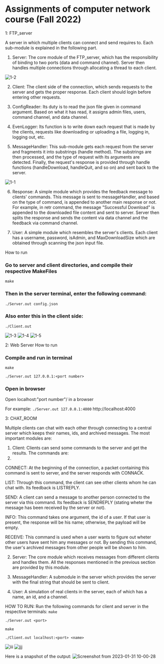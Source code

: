 # Assignments of computer network course (Fall 2022)

1: FTP_server

A server in which multiple clients can connect and send requires to. Each sub-module is explained in the following part.

1) Server: The core module of the FTP_server, which has the responsibility of binding to two ports (data and command channel). Server then handles multiple connections through allocating a thread to each client. 

![1-2](https://user-images.githubusercontent.com/92050925/212425875-b7edf9a3-2f34-431e-8b85-ee8993ede07d.png)

2) Client: The client side of the connection, which sends requests to the server and gets the proper response. Each client should login before entering other requests.


3) ConfigReader: Its duty is to read the json file given in command argument. Based on what it has read, it assigns admin files, users, command channel, and data channel. 

4) EvenLogger: Its function is to write down each request that is made by the clients, requests like downloading or uploading a file, logging in, logging out, etc.

5) MessageHandler: This sub-module gets each request from the server and fragments it into substrings (handle method). The substrings are then processed, and the type of request with its arguments are detected. Finally, the request's response is provided through handle functions (handleDownload, handleQuit, and so on) and sent back to the server.

![1-1](https://user-images.githubusercontent.com/92050925/212425098-800f6766-d97b-43c2-8008-031ca9a67d08.png)

6) Response: A simple module which provides the feedback message to clients' commands. This message is sent to messageHandler, and based on the type of command, is appended to another main response or not. For example, in retr command, the message "Successful Download" is appended to the downloaded file content and sent to server. Server then splits the response and sends the content via data channel and the feedback via command channel.

7) User: A simple module which resembles the server's clients. Each client has a username, password, isAdmin, and MaxDownloadSize which are obtained through scanning the json input file.

How to run
### Go to server and client directories, and compile their respective MakeFiles
```make```

### Then in the server terminal, enter the following command:

``` ./Server.out config.json  ```

### Also enter this in the client side:

``` ./Client.out ```


![1-3](https://user-images.githubusercontent.com/92050925/212430980-098dcff5-712b-41a2-bb8f-2e050bbf34eb.png)
![1-4](https://user-images.githubusercontent.com/92050925/212431809-57fa9e85-637a-4229-9d6e-e2094d3c881a.png)
![1-5](https://user-images.githubusercontent.com/92050925/212432075-406720e5-0dba-433a-a5e5-bdd414002daf.png)


2: Web Server
How to run
### Compile and run in terminal
```make```

```./Server.out 127.0.0.1:<port number>```

### Open in browser
Open localhost:"port number"/ in a browser

For example:
  ```./Server.out 127.0.0.1:4000```
   http://localhost:4000


3: CHAT_ROOM

Multiple clients can chat with each other through connecting to a central server which keeps their names, ids, and archived messages. The most important modules are:

1) Client: Clients can send some commands to the server and get the results. The commands are: 
2) 
CONNECT: At the beginning of the connection, a packet containing this command is sent to server, and the server responds with CONNACK.

LIST: Through this command, the client can see other clients whom he can chat with. Its feedback is LISTREPLY.

SEND: A client can send a message to another person connected to the server via this command. Its feedback is SENDREPLY (stating wheter the message has been received by the server or not).

INFO: This command takes one argument, the id of a user. If that user is present, the response will be his name; otherwise, the payload will be empty.

RECEIVE: This command is used when a user wants to figure out wheter other users have sent him any messages or not. By sending this command, the user's archived messages from other people will be shown to him.

2) Server: The core module which receives messages from different clients and handles them. All the responses mentioned in the previous section are provided by this module.

3) MessageHandler: A submodule in the server which provides the server with the final string that should be sent to client.

4) User: A simulation of real clients in the server, each of which has a name, an id, and a channel.

HOW TO RUN:
Run the following commands for client and server in the respective terminals: 
```make```

```./Server.out <port>```

```make```

```./Client.out localhost:<port> <name>```

![iii](https://user-images.githubusercontent.com/92050925/215809444-6245c9b2-4eff-40eb-9db3-3d5424e8d3bc.png)
![jjj](https://user-images.githubusercontent.com/92050925/215809519-c5f3cd1e-df17-4354-b1d7-2eab4b8e6645.png)

Here is a snapshot of the output:
![Screenshot from 2023-01-31 10-00-28](https://user-images.githubusercontent.com/92050925/215808455-5d4108b2-cdaa-4053-9555-c365ebdfd477.png)






